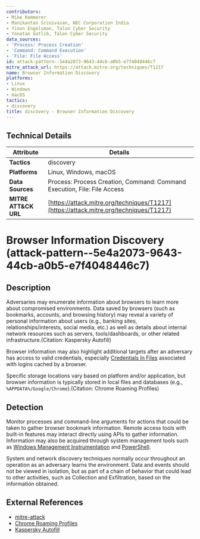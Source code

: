 ```yaml
---
contributors:
- Mike Kemmerer
- Manikantan Srinivasan, NEC Corporation India
- Yinon Engelsman, Talon Cyber Security
- Yonatan Gotlib, Talon Cyber Security
data_sources:
- 'Process: Process Creation'
- 'Command: Command Execution'
- 'File: File Access'
id: attack-pattern--5e4a2073-9643-44cb-a0b5-e7f4048446c7
mitre_attack_url: https://attack.mitre.org/techniques/T1217
name: Browser Information Discovery
platforms:
- Linux
- Windows
- macOS
tactics:
- discovery
title: discovery - Browser Information Discovery
---
```


## Technical Details

| Attribute | Details |
|-----------|----------|
| **Tactics** | discovery |
| **Platforms** | Linux, Windows, macOS |
| **Data Sources** | Process: Process Creation, Command: Command Execution, File: File Access |
| **MITRE ATT&CK URL** | [https://attack.mitre.org/techniques/T1217](https://attack.mitre.org/techniques/T1217) |

# Browser Information Discovery (attack-pattern--5e4a2073-9643-44cb-a0b5-e7f4048446c7)

## Description
Adversaries may enumerate information about browsers to learn more about compromised environments. Data saved by browsers (such as bookmarks, accounts, and browsing history) may reveal a variety of personal information about users (e.g., banking sites, relationships/interests, social media, etc.) as well as details about internal network resources such as servers, tools/dashboards, or other related infrastructure.(Citation: Kaspersky Autofill)

Browser information may also highlight additional targets after an adversary has access to valid credentials, especially [Credentials In Files](https://attack.mitre.org/techniques/T1552/001) associated with logins cached by a browser.

Specific storage locations vary based on platform and/or application, but browser information is typically stored in local files and databases (e.g., `%APPDATA%/Google/Chrome`).(Citation: Chrome Roaming Profiles)

## Detection
Monitor processes and command-line arguments for actions that could be taken to gather browser bookmark information. Remote access tools with built-in features may interact directly using APIs to gather information. Information may also be acquired through system management tools such as [Windows Management Instrumentation](https://attack.mitre.org/techniques/T1047) and [PowerShell](https://attack.mitre.org/techniques/T1059/001).

System and network discovery techniques normally occur throughout an operation as an adversary learns the environment. Data and events should not be viewed in isolation, but as part of a chain of behavior that could lead to other activities, such as Collection and Exfiltration, based on the information obtained.

## External References
- [mitre-attack](https://attack.mitre.org/techniques/T1217)
- [Chrome Roaming Profiles](https://support.google.com/chrome/a/answer/7349337)
- [Kaspersky Autofill](https://www.kaspersky.com/blog/browser-data-theft/27871/)

